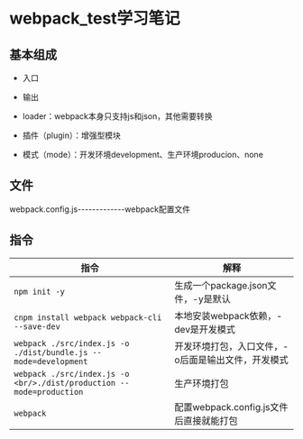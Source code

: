 # webpack_test学习笔记

## 基本组成

* 入口

* 输出

* loader：webpack本身只支持js和json，其他需要转换

* 插件（plugin）：增强型模块
* 模式（mode）：开发环境development、生产环境producion、none

## 文件

webpack.config.js-------------webpack配置文件

## 指令

| 指令                                                         | 解释                                               |
| ------------------------------------------------------------ | -------------------------------------------------- |
| `npm init -y`                                                | 生成一个package.json文件，-y是默认                 |
| `cnpm install webpack webpack-cli --save-dev`                | 本地安装webpack依赖，-dev是开发模式                |
| `webpack ./src/index.js -o ./dist/bundle.js --mode=development` | 开发环境打包，入口文件，-o后面是输出文件，开发模式 |
| `webpack ./src/index.js -o <br/>./dist/production --mode=production` | 生产环境打包                                       |
| `webpack`                                                    | 配置webpack.config.js文件后直接就能打包            |

